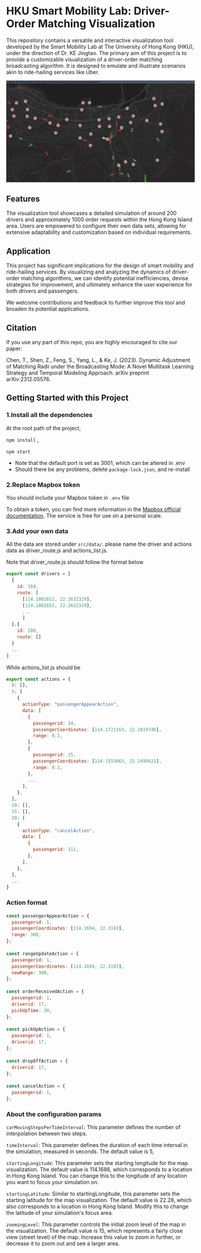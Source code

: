 # HKU Smart Mobility Lab: Driver-Order Matching Visualization

This repository contains a versatile and interactive visualization tool developed by the Smart Mobility Lab at The University of Hong Kong (HKU), under the direction of Dr. KE Jingtao. The primary aim of this project is to provide a customizable visualization of a driver-order matching broadcasting algorithm. It is designed to emulate and illustrate scenarios akin to ride-hailing services like Uber.

![Demo Image](./public/static/demo.jpeg)

## Features

The visualization tool showcases a detailed simulation of around 200 drivers and approximately 1000 order requests within the Hong Kong Island area. Users are empowered to configure their own data sets, allowing for extensive adaptability and customization based on individual requirements.

## Application

This project has significant implications for the design of smart mobility and ride-hailing services. By visualizing and analyzing the dynamics of driver-order matching algorithms, we can identify potential inefficiencies, devise strategies for improvement, and ultimately enhance the user experience for both drivers and passengers.

We welcome contributions and feedback to further improve this tool and broaden its potential applications.

## Citation
If you use any part of this repo, you are highly encouraged to cite our paper:

Chen, T., Shen, Z., Feng, S., Yang, L., & Ke, J. (2023). Dynamic Adjustment of Matching Radii under the Broadcasting Mode: A Novel Multitask Learning Strategy and Temporal Modeling Approach. arXiv preprint arXiv:2312.05576.

## Getting Started with this Project

### 1.Install all the dependencies

At the root path of the project,

`npm install`
,

`npm start`

- Note that the default port is set as 3001, which can be altered in .env
- Should there be any problems, delete `package-lock.json`, and re-install


### 2.Replace Mapbox token

You should include your Mapbox token in `.env` file

To obtain a token, you can find more information in the [Mapbox official documentation](https://docs.mapbox.com/help/getting-started/access-tokens/). The service is free for use on a personal scale.


### 3.Add your own data

All the data are stored under `src/data/`.
please name the driver and actions data as driver_route.js and actions_list.js.

Note that driver_route.js should follow the format below

```js
export const drivers = [
  {
    id: 160,
    route: [
      [114.1802652, 22.2632329],
      [114.1802652, 22.2632329],
      ...
      ]
  },{
    id: 200,
    route: []
  }
  ...
]
```

While actions_list.js should be

```js
export const actions = {
  0: [],
  5: [
    {
      actionType: "passengerAppearAction",
      data: [
        {
          passengerid: 34,
          passengerCoordinates: [114.1721163, 22.2819746],
          range: 0.1,
        },
        {
          passengerid: 25,
          passengerCoordinates: [114.1553063, 22.2499421],
          range: 0.1,
        },
        ...
      ],
    },
  ],
  10: [],
  15: [],
  20: [
    {
      actionType: "cancelAction",
      data: [
        {
          passengerid: 111,
        },
      ],
    },
  ],
  ...
}
```

### Action format

```js
const passengerAppearAction = {
  passengerid: 1,
  passengerCoordinates: [114.1694, 22.3193],
  range: 300,
};

const rangeUpdateAction = {
  passengerid: 1,
  passengerCoordinates: [114.1694, 22.3193],
  newRange: 300,
};

const orderReceivedAction = {
  passengerid: 1,
  driverid: 17,
  pickUpTime: 30,
};

const pickUpAction = {
  passengerid: 1,
  driverid: 17,
};

const dropOffAction = {
  driverid: 17,
};

const cancelAction = {
  passengerid: 1,
};
```

### About the configuration params

`carMovingStepsPerTimeInterval`: This parameter defines the number of interpolation between two steps.

`timeInterval`: This parameter defines the duration of each time interval in the simulation, measured in seconds. The default value is 5,

`startingLongitude`: This parameter sets the starting longitude for the map visualization. The default value is 114.1686, which corresponds to a location in Hong Kong Island. You can change this to the longitude of any location you want to focus your simulation on.

`startingLatitude`: Similar to startingLongitude, this parameter sets the starting latitude for the map visualization. The default value is 22.28, which also corresponds to a location in Hong Kong Island. Modify this to change the latitude of your simulation's focus area.

`zoomingLevel`: This parameter controls the initial zoom level of the map in the visualization. The default value is 15, which represents a fairly close view (street level) of the map. Increase this value to zoom in further, or decrease it to zoom out and see a larger area.
